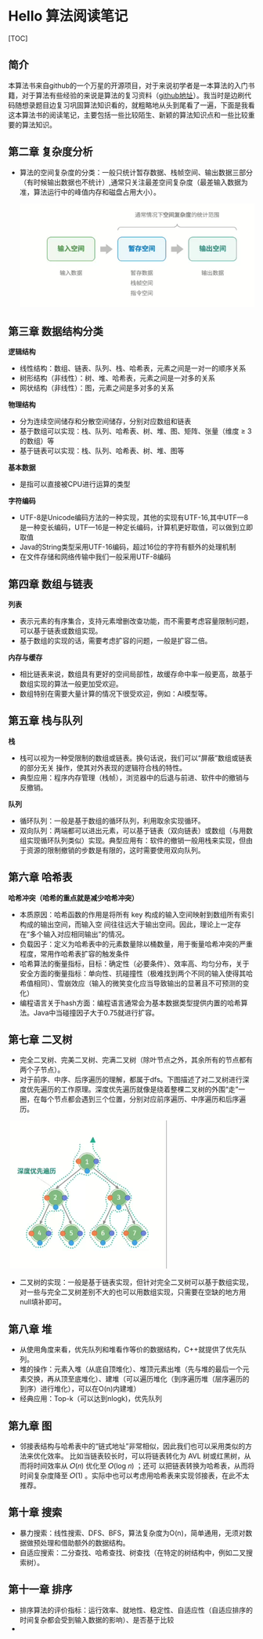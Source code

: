 # Hello 算法阅读笔记

[TOC]

## 简介

本算法书来自github的一个万星的开源项目，对于来说初学者是一本算法的入门书籍，对于算法有些经验的来说是算法的复习资料（[github地址](https://github.com/krahets/hello-algo)）。我当时是边刷代码随想录题目边复习巩固算法知识看的，就粗略地从头到尾看了一遍，下面是我看这本算法书的阅读笔记，主要包括一些比较陌生、新颖的算法知识点和一些比较重要的算法知识。

## 第二章 复杂度分析

* 算法的空间复杂度的分类：一般只统计暂存数据、栈帧空间、输出数据三部分（有时候输出数据也不统计）,通常只关注最差空间复杂度（最差输入数据为准，算法运行中的峰值内存和磁盘占用大小）。

  ![image-20240129002353827](../images/ReadingNote1.png)

## 第三章 数据结构分类

**逻辑结构**

* 线性结构：数组、链表、队列、栈、哈希表，元素之间是一对一的顺序关系
* 树形结构（非线性）：树、堆、哈希表，元素之间是一对多的关系
* 网状结构（非线性）：图，元素之间是多对多的关系

**物理结构**

* 分为连续空间储存和分散空间储存，分别对应数组和链表
* 基于数组可以实现：栈、队列、哈希表、树、堆、图、矩阵、张量（维度 ≥ 3 的数组）等
* 基于链表可以实现：栈、队列、哈希表、树、堆、图等

**基本数据**

* 是指可以直接被CPU进行运算的类型

**字符编码**

* UTF-8是Unicode编码方法的一种实现，其他的实现有UTF-16,其中UTF—8是一种变长编码，UTF—16是一种定长编码，计算机更好取值，可以做到立即取值
* Java的String类型采用UTF-16编码，超过16位的字符有额外的处理机制
* 在文件存储和网络传输中我们一般采用UTF-8编码

## 第四章 数组与链表

**列表**

* 表示元素的有序集合，支持元素增删改查功能，而不需要考虑容量限制问题，可以基于链表或数组实现。
* 基于数组的实现的话，需要考虑扩容的问题，一般是扩容二倍。

**内存与缓存**

* 相比链表来说，数组具有更好的空间局部性，故缓存命中率一般更高，故基于数组实现的算法一般更加受欢迎。
* 数组特别在需要大量计算的情况下很受欢迎，例如：AI模型等。

## 第五章 栈与队列

**栈**

* 栈可以视为一种受限制的数组或链表。换句话说，我们可以“屏蔽”数组或链表的部分无关 操作，使其对外表现的逻辑符合栈的特性。
* 典型应用：程序内存管理（栈帧），浏览器中的后退与前进、软件中的撤销与反撤销。

**队列**

* 循环队列：一般是基于数组的循环队列，利用取余实现循环。
* 双向队列：两端都可以进出元素，可以基于链表（双向链表）或数组（与用数组实现循环队列类似）实现。典型应用有：软件的撤销一般用栈来实现，但由于资源的限制撤销的步数是有限的，这时需要使用双向队列。

## 第六章 哈希表

**哈希冲突（哈希的重点就是减少哈希冲突）**

* 本质原因：哈希函数的作用是将所有 key 构成的输入空间映射到数组所有索引构成的输出空间，而输入空 间往往远大于输出空间。因此，理论上一定存在“多个输入对应相同输出”的情况。
* 负载因子：定义为哈希表中的元素数量除以桶数量，用于衡量哈希冲突的严重程度，常用作哈希表扩容的触发条件
* 哈希算法的衡量指标，目标：确定性（必要条件）、效率高、均匀分布，关于安全方面的衡量指标：单向性、抗碰撞性（极难找到两个不同的输入使得其哈希值相同）、雪崩效应（输入的微笑变化应当导致输出的显著且不可预测的变化）
* 编程语言关于hash方面：编程语言通常会为基本数据类型提供内置的哈希算法。Java中当碰撞因子大于0.75就进行扩容。

## 第七章 二叉树

* 完全二叉树、完美二叉树、完满二叉树（除叶节点之外，其余所有的节点都有两个子节点）。
* 对于前序、中序、后序遍历的理解，都属于dfs。下图描述了对二叉树进行深度优先遍历的工作原理。深度优先遍历就像是绕着整棵二叉树的外围“走”一 圈，在每个节点都会遇到三个位置，分别对应前序遍历、中序遍历和后序遍历。

​                                                          ![image-20240129002353827](../images/ReadingNote2.png)

* 二叉树的实现：一般是基于链表实现，但针对完全二叉树可以基于数组实现，对一些与完全二叉树差别不大的也可以用数组实现，只需要在空缺的地方用null填补即可。

## 第八章 堆

* 从使用角度来看，优先队列和堆看作等价的数据结构，C++就提供了优先队列。
* 堆的操作：元素入堆（从底自顶堆化）、堆顶元素出堆（先与堆的最后一个元素交换，再从顶至底堆化）、建堆（可以遍历堆化（到序遍历堆（层序遍历的到序）进行堆化），可以在O(n)内建堆）
* 经典应用：Top-k（可以达到nlogk)，优先队列

## 第九章 图

* 邻接表结构与哈希表中的“链式地址”非常相似，因此我们也可以采用类似的方法来优化效率。 比如当链表较长时，可以将链表转化为 AVL 树或红黑树，从而将时间效率从 𝑂(𝑛) 优化至 𝑂(log 𝑛) ；还可 以把链表转换为哈希表，从而将时间复杂度降至 𝑂(1) 。实际中也可以考虑用哈希表来实现邻接表，在此不太推荐。



## 第十章 搜索

* 暴力搜索：线性搜索、DFS、BFS，算法复杂度为O(n)，简单通用，无须对数据做预处理和借助额外的数据结构。
* 自适应搜索：二分查找、哈希查找、树查找（在特定的树结构中，例如二叉搜索树）。

## 第十一章 排序

* 排序算法的评价指标：运行效率、就地性、稳定性、自适应性（自适应排序的时间复杂都会受到输入数据的影响）、是否基于比较
* 


